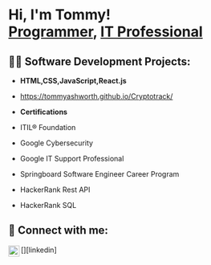 <h1>Hi, I'm Tommy! <br/><a href="https://github.com/TommyAshworth">Programmer</a>, <a href="https://www.linkedin.com/in/tommy-ashworth-a50928123/">IT Professional</a></h1>

<h2>👨‍💻 Software Development Projects:</h2>

- <b> HTML,CSS,JavaScript,React.js </b>
- https://tommyashworth.github.io/Cryptotrack/

- <b> Certifications </b>
- ITIL® Foundation
- Google Cybersecurity
- Google IT Support Professional
- Springboard Software Engineer Career Program
- HackerRank Rest API
- HackerRank SQL

<h2> 🤳 Connect with me:</h2>
[<img align="left" alt="TommyAshworth | LinkedIn" width="22px" src="https://cdn.jsdelivr.net/npm/simple-icons@v3/icons/linkedin.svg" />][linkedin]

[linkedin]: https://www.linkedin.com/in/tommy-ashworth-a50928123/

<!--
**TommyAshworth/tommyashworth** is a ✨ _special_ ✨ repository because its `README.md` (this file) appears on your GitHub profile.

Here are some ideas to get you started:

- 🔭 I’m currently working on ...
- 🌱 I’m currently learning ...
- 👯 I’m looking to collaborate on ...
- 🤔 I’m looking for help with ...
- 💬 Ask me about ...
- 📫 How to reach me: ...
- 😄 Pronouns: ...
- ⚡ Fun fact: ...
-->

